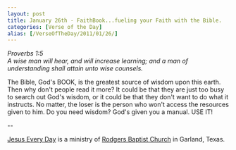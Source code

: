 ```yaml
---
layout: post
title: January 26th - FaithBook...fueling your Faith with the Bible.
categories: [Verse of the Day]
alias: [/VerseOfTheDay/2011/01/26/]
---
```


_Proverbs 1:5  
A wise man will hear, and will increase learning; and a man of
understanding shall attain unto wise counsels._

The Bible, God's BOOK, is the greatest source of wisdom upon this
earth. Then why don't people read it more? It could be that they are
just too busy to search out God's wisdom, or it could be that they
don't want to do what it instructs. No matter, the loser is the
person who won't access the resources given to him. Do you need
wisdom? God's given you a manual. USE IT!

 --

<a href=http://jesuseveryday.net>Jesus Every Day</a> is a ministry of <a href=http://rodgersbaptist.net>Rodgers Baptist Church</a> in Garland, Texas.
